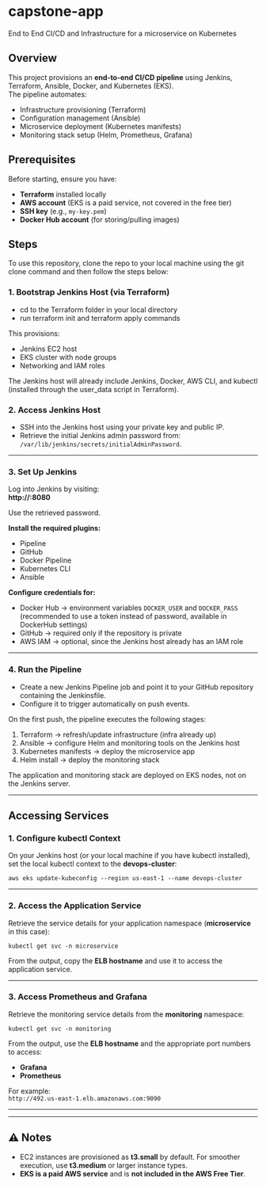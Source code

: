 # capstone-app
End to End  CI/CD and Infrastructure for a microservice on Kubernetes
## Overview
This project provisions an **end-to-end CI/CD pipeline** using Jenkins, Terraform, Ansible, Docker, and Kubernetes (EKS).  
The pipeline automates:  
- Infrastructure provisioning (Terraform)  
- Configuration management (Ansible)  
- Microservice deployment (Kubernetes manifests)  
- Monitoring stack setup (Helm, Prometheus, Grafana)

## Prerequisites
Before starting, ensure you have:  
- **Terraform** installed locally  
- **AWS account** (EKS is a paid service, not covered in the free tier)  
- **SSH key** (e.g., `my-key.pem`)  
- **Docker Hub account** (for storing/pulling images)

## Steps
To use this repository, clone the repo to your local machine using the git clone command and then follow the steps below:
### 1. Bootstrap Jenkins Host (via Terraform)
- cd to the Terraform folder in your local directory
- run terraform init and terraform apply commands

This provisions:  
- Jenkins EC2 host  
- EKS cluster with node groups  
- Networking and IAM roles  

The Jenkins host will already include Jenkins, Docker, AWS CLI, and kubectl (installed through the user_data script in Terraform).

### 2. Access Jenkins Host
- SSH into the Jenkins host using your private key and public IP.  
- Retrieve the initial Jenkins admin password from: `/var/lib/jenkins/secrets/initialAdminPassword`.  

---

### 3. Set Up Jenkins
Log into Jenkins by visiting:  
**http://<jenkins-public-ip>:8080**  

Use the retrieved password.  

**Install the required plugins:**  
- Pipeline  
- GitHub  
- Docker Pipeline  
- Kubernetes CLI  
- Ansible  

**Configure credentials for:**  
- Docker Hub → environment variables `DOCKER_USER` and `DOCKER_PASS` (recommended to use a token instead of password, available in DockerHub settings)  
- GitHub → required only if the repository is private  
- AWS IAM → optional, since the Jenkins host already has an IAM role  

---

### 4. Run the Pipeline
- Create a new Jenkins Pipeline job and point it to your GitHub repository containing the Jenkinsfile.  
- Configure it to trigger automatically on push events.  

On the first push, the pipeline executes the following stages:  
1. Terraform → refresh/update infrastructure (infra already up)  
2. Ansible → configure Helm and monitoring tools on the Jenkins host  
3. Kubernetes manifests → deploy the microservice app  
4. Helm install → deploy the monitoring stack  

The application and monitoring stack are deployed on EKS nodes, not on the Jenkins server.

---

##  Accessing Services

### 1. Configure kubectl Context
On your Jenkins host (or your local machine if you have kubectl installed), set the local kubectl context to the **devops-cluster**:

`aws eks update-kubeconfig --region us-east-1 --name devops-cluster`

---

### 2. Access the Application Service
Retrieve the service details for your application namespace (**microservice** in this case):  

`kubectl get svc -n microservice`  

From the output, copy the **ELB hostname** and use it to access the application service.

---

### 3. Access Prometheus and Grafana
Retrieve the monitoring service details from the **monitoring** namespace:  

`kubectl get svc -n monitoring`  

From the output, use the **ELB hostname** and the appropriate port numbers to access:  
- **Grafana**  
- **Prometheus**  

For example:  
`http://492.us-east-1.elb.amazonaws.com:9090`

---

---

## ⚠️ Notes
- EC2 instances are provisioned as **t3.small** by default. For smoother execution, use **t3.medium** or larger instance types.  
- **EKS is a paid AWS service** and is **not included in the AWS Free Tier**.
